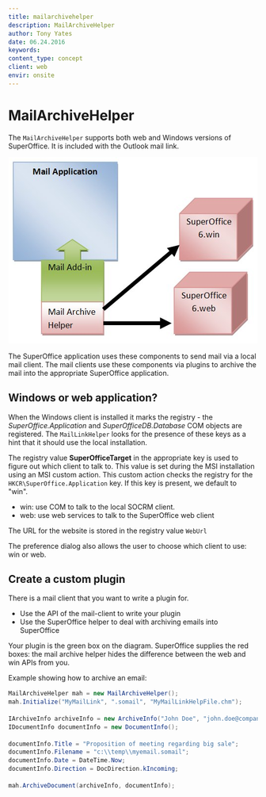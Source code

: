 ```yaml
---
title: mailarchivehelper
description: MailArchiveHelper
author: Tony Yates
date: 06.24.2016
keywords:
content_type: concept
client: web
envir: onsite
---
```


# MailArchiveHelper

The `MailArchiveHelper` supports both web and Windows versions of SuperOffice. It is included with the Outlook mail link.

![diagram][img1]

The SuperOffice application uses these components to send mail via a local mail client. The mail clients use these components via plugins to archive the mail into the appropriate SuperOffice application.

## Windows or web application?

When the Windows client is installed it marks the registry - the *SuperOffice.Application* and *SuperOfficeDB.Database* COM objects are registered. The `MailLinkHelper` looks for the presence of these keys as a hint that it should use the local installation.

The registry value **SuperOfficeTarget** in the appropriate key is used to figure out which client to talk to. This value is set during the MSI installation using an MSI custom action. This custom action checks the registry for the `HKCR\SuperOffice.Application` key. If this key is present, we default to "win".

* win: use COM to talk to the local SOCRM client.
* web: use web services to talk to the SuperOffice web client

The URL for the website is stored in the registry value `WebUrl`

The preference dialog also allows the user to choose which client to use: win or web.

## Create a custom plugin

There is a mail client that you want to write a plugin for.

* Use the API of the mail-client to write your plugin
* Use the SuperOffice helper to deal with archiving emails into SuperOffice

Your plugin is the green box on the diagram. SuperOffice supplies the red boxes: the mail archive helper hides the difference between the web and win APIs from you.

Example showing how to archive an email:

```csharp
MailArchiveHelper mah = new MailArchiveHelper();
mah.Initialize("MyMailLink", ".somail", "MyMailLinkHelpFile.chm");

IArchiveInfo archiveInfo = new ArchiveInfo("John Doe", "john.doe@company.com", true, true);
IDocumentInfo documentInfo = new DocumentInfo();

documentInfo.Title = "Proposition of meeting regarding big sale";
documentInfo.Filename = "c:\\temp\\myemail.somail";
documentInfo.Date = DateTime.Now;
documentInfo.Direction = DocDirection.kIncoming;

mah.ArchiveDocument(archiveInfo, documentInfo);
```

<!-- Referenced links -->

<!-- Referenced images -->
[img1]: media/diagram.jpg

